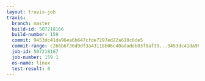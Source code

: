 ```yaml
---
layout: travis-job
travis:
  branch: master
  build-id: 507218166
  build-number: 159
  commit: 9453dc41da96ea6b647cfde7297ed22a610c6de5
  commit-range: c266b6f36d9df3a43118b06c40adadeb03f8af39...9453dc41da96ea6b647cfde7297ed22a610c6de5
  job-id: 507218167
  job-number: 159.1
  os-name: linux
  test-result: 0
---
```

